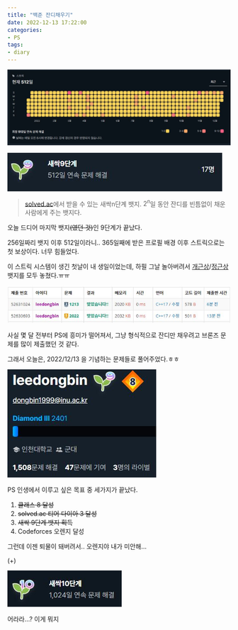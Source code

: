 ```yaml
---
title: "백준 잔디채우기"
date: 2022-12-13 17:22:00
categories:
- PS
tags:
- diary
---
```


![streak](\assets\images\2022-12-13\streak.JPG)

<!-- more -->

![9level](\assets\images\2022-12-13\9level.JPG)

> [solved.ac](https://solved.ac/)에서 받을 수 있는 새싹n단계 뱃지. $2^n$일 동안 잔디를 빈틈없이 채운 사람에게 주는 뱃지다.

오늘 드디어 마지막 뱃지~~(였던 것)~~인 9단계가 끝났다.

256일짜리 뱃지 이후 512일이라니.. 365일째에 받은 프로필 배경 이후 스트릭으로는 첫 보상이다. 너무 힘들었다.

이 스트릭 시스템이 생긴 첫날이 내 생일이었는데, 하필 그날 놀아버려서 [개근상](https://solved.ac/badges/s1-streak-full)/[정근상](https://solved.ac/badges/s1-streak-long) 뱃지를 모두 놓쳤다.ㅠㅠ

![baekjoon](\assets\images\2022-12-13\baekjoon.JPG)

사실 몇 달 전부터 PS에 흥미가 떨어져서, 그냥 형식적으로 잔디만 채우려고 브론즈 문제를 많이 제출했던 것 같다.

그래서 오늘은, 2022/12/13 을 기념하는 문제들로 풀어주었다.ㅎㅎ

![solvedac](\assets\images\2022-12-13\solvedac.JPG)

PS 인생에서 이루고 싶은 목표 중 세가지가 끝났다.

1. ~~클래스 8 달성~~
2. ~~solved.ac 티어 다이아 3 달성~~
3. ~~새싹 9단계 뱃지 획득~~
4. Codeforces 오렌지 달성

그런데 이젠 퇴물이 돼버려서.. 오렌지야 내가 미안해...





(+)

![um](\assets\images\2022-12-13\um.JPG)

어라라...? 이게 뭐지

